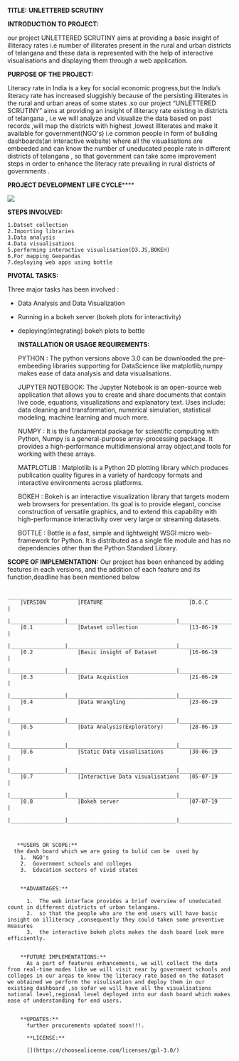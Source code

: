  ****TITLE:****                                                    ****UNLETTERED SCRUTINY****      
 
 
****INTRODUCTION TO PROJECT:****

 our project UNLETTERED SCRUTINY aims at providing a basic insight of illiteracy rates i.e number of illiterates present in the rural and urban districts of telangana and these data is represented with the help of interactive visualisations 
 and displaying them through  a web application. 


****PURPOSE OF THE PROJECT:****

Literacy rate in India is a key for social economic progress,but the India’s literacy rate has increased sluggishly because of the persisting illiterates in the rural and urban areas 
of some states .so our project “UNLETTERED SCRUTINY” aims at providing an insight of illiteracy rate existing in districts of telangana ,
i.e we will analyze and visualize the data based on past records ,will map the districts with highest ,lowest illiterates
and make it available for government(NGO's) i.e common people in form of buliding dashboards(an interactive website) where all the visualisations are embeeded and can know  the number of uneducated people rate in different districts of telangana ,
so that government can take some improvement steps in order to enhance the literacy rate prevailing in rural districts of governments .

******PROJECT DEVELOPMENT LIFE CYCLE**********

<img src ="flow_chart.png">




****STEPS INVOLVED:****

    1.Datset collection
    2.Importing libraries
    3.Data analysis 
    4.Data visualisations
    5.performing interactive visualisation(D3.JS,BOKEH)
    6.For mapping Geopandas
    7.deploying web apps using bottle
  
  
  ****PIVOTAL TASKS:****
  
  Three major tasks has  been involved :
  
  *  Data Analysis and Data Visualization
  *  Running in a bokeh server (bokeh plots for interactivity)
  * deploying(integrating) bokeh plots to bottle
 
    ****INSTALLATION OR USAGE REQUIREMENTS:****

     PYTHON         : The python versions above 3.0 can be downloaded.the pre-embeeding libraries supporting for DataScience like matplotlib,numpy makes ease of data analysis and data                              visualisations.
  
    JUPYTER NOTEBOOK: The Jupyter Notebook is an open-source web application that allows you to create and share documents that contain live code, equations, visualizations and explanatory text.
                      Uses include: data cleaning and transformation, numerical simulation, statistical modeling, machine learning and much more.

    NUMPY           : It is the fundamental package for scientific computing with Python, Numpy is a general-purpose array-processing package. It provides a high-performance multidimensional array                   object,and tools for working with these arrays.
                      
    MATPLOTLIB      : Matplotlib is a Python 2D plotting library which produces publication quality figures in a variety of hardcopy formats and interactive environments across platforms.
    
    BOKEH           : Bokeh is an interactive visualization library that targets modern web browsers for presentation. Its goal is to provide elegant, concise construction of versatile graphics,
                      and to extend this capability with high-performance interactivity over very large or streaming datasets.
                      
    BOTTLE          :  Bottle is a fast, simple and lightweight WSGI micro web-framework for Python. It is distributed as a single file module and has no dependencies
                       other than the Python Standard Library.   
                       

 **SCOPE OF IMPLEMENTATION:** 
    Our project has been enhanced by adding features in each versions, and the addition of each feature and its function,deadline has been mentioned below
 
 
        ________________________________________________________________________
        |VERSION          |FEATURE                           |D.O.C            |
        |_________________|__________________________________|_________________| 
        |0.1              |Dataset collection                |13-06-19         |
        |_________________|__________________________________|_________________|
        |0.2              |Basic insight of Dataset          |16-06-19         |
        |_________________|__________________________________|_________________|
        |0.3              |Data Acquistion                   |21-06-19         |
        |_________________|__________________________________|_________________|
        |0.4              |Data Wrangling                    |23-06-19         |
        |_________________|__________________________________|_________________|
        |0.5              |Data Analysis(Exploratory)        |28-06-19         |
        |_________________|__________________________________|_________________|
        |0.6              |Static Data visualisations        |30-06-19         |
        |_________________|__________________________________|_________________|
        |0.7              |Interactive Data visualisations   |05-07-19         |
        |_________________|__________________________________|_________________|
        |0.8              |Bokeh server                      |07-07-19         |
        |_________________|__________________________________|_________________|
        
       
       
       **USERS OR SCOPE:** 
      the dash board which we are going to bulid can be  used by 
        1.  NGO's
        2.  Government schools and colleges
        3.  Education sectors of vivid states
        
        
        **ADVANTAGES:**
        
          1.  The web interface provides a brief overview of uneducated count in different districts of urban telangana.
          2.  so that the people who are the end users will have basic insight on illiteracy ,consequently they could taken some preventive measures
          3.  the interactive bokeh plots makes the dash board look more efficiently.
        
        
        **FUTURE IMPLEMENTATIONS:**
          As a part of features enhancements, we will collect the data from real-time modes like we will visit near by government schools and colleges in our areas to know the literacy rate based on the dataset we obtained we perform the visulisation and deploy them in our existing dashboard ,so sofar we will have all the visualisations national level,regional level deployed into our dash board which makes ease of understanding for end users.
        
        
        **UPDATES:**
          further procurements updated soon!!!.
          
          **LICENSE:**
          
          [](https://choosealicense.com/licenses/gpl-3.0/)
          
          